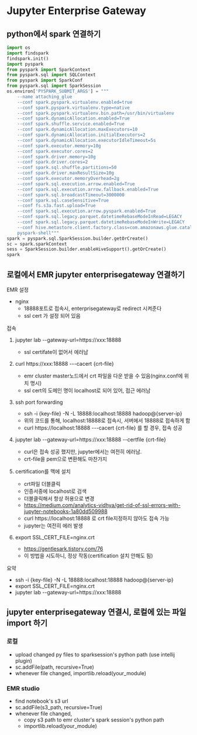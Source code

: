 # Jupyter Enterprise Gateway

## python에서 spark 연결하기
```python
import os
import findspark
findspark.init()
import pyspark
from pyspark import SparkContext
from pyspark.sql import SQLContext
from pyspark import SparkConf
from pyspark.sql import SparkSession
os.environ['PYSPARK_SUBMIT_ARGS'] = """
    --name attaching_glue
    --conf spark.pyspark.virtualenv.enabled=true
    --conf spark.pyspark.virtualenv.type=native
    --conf spark.pyspark.virtualenv.bin.path=/usr/bin/virtualenv
    --conf spark.dynamicAllocation.enabled=True
    --conf spark.shuffle.service.enabled=True
    --conf spark.dynamicAllocation.maxExecutors=10
    --conf spark.dynamicAllocation.initialExecutors=2
    --conf spark.dynamicAllocation.executorIdleTimeout=5s
    --conf spark.executor.memory=10g
    --conf spark.executor.cores=2
    --conf spark.driver.memory=10g
    --conf spark.driver.cores=2
    --conf spark.sql.shuffle.partitions=50
    --conf spark.driver.maxResultSize=10g
    --conf spark.executor.memoryOverhead=2g
    --conf spark.sql.execution.arrow.enabled=True
    --conf spark.sql.execution.arrow.fallback.enabled=True
    --conf spark.sql.broadcastTimeout=3000000
    --conf spark.sql.caseSensitive=True
    --conf fs.s3a.fast.upload=True
    --conf spark.sql.execution.arrow.pyspark.enabled=True
    --conf spark.sql.legacy.parquet.datetimeRebaseModeInRead=LEGACY
    --conf spark.sql.legacy.parquet.datetimeRebaseModeInWrite=LEGACY
    --conf hive.metastore.client.factory.class=com.amazonaws.glue.catalog.metastore.AWSGlueDataCatalogHiveClientFactory
    pyspark-shell"""
spark = pyspark.sql.SparkSession.builder.getOrCreate()
sc = spark.sparkContext
sess = SparkSession.builder.enableHiveSupport().getOrCreate()
spark

```

## 로컬에서 EMR jupyter enterprisegateway 연결하기

EMR 설정
- nginx
    - 18888포트로 접속시, enterprisegateway로 redirect 시켜준다
    - ssl cert 가 설정 되어 있음


접속
1. jupyter lab --gateway-url=https://xxx:18888
    - ssl certifate이 없어서 에러남

2. curl https://xxx:18888 ---cacert {crt-file}
    - emr cluster master노드에서 crt 파일을 다운 받을 수 있음(nginx.conf에 위치 명시)
    - ssl cert의 도메인 명이 localhost로 되어 있어, 접근 에러남

3. ssh port forwarding
    - ssh -i {key-file} -N -L 18888:localhost:18888 hadoop@{server-ip}
    - 위의 코드를 통해, localhost:18888로 접속시, 서버에서 18888로 접속하게 함
    - curl https://localhost:18888 ---cacert {crt-file} 를 할 경우, 접속 성공

4. jupyter lab --gateway-url=https://xxx:18888 --certfile {crt-file}
    - curl은 접속 성공 했지만, jupyter에서는 여전히 에러남.
    - crt-file을 pem으로 변환해도 마찬가지

5. certification를 맥에 설치
    - crt파일 더블클릭
    - 인증서중에 localhost로 검색
    - 더블클릭해서 항상 허용으로 변경
    - https://medium.com/analytics-vidhya/get-rid-of-ssl-errors-with-jupyter-notebooks-1a80dd509988
    - curl https://localhost:18888 로 crt file지정하지 않아도 접속 가능
    - jupyter는 여전히 에러 발생

6. export SSL_CERT_FILE=nginx.crt
    - https://gentlesark.tistory.com/76
    - 이 방법을 시도하니, 정상 작동(certification 설치 안해도 됨)


요약
- ssh -i {key-file} -N -L 18888:localhost:18888 hadoop@{server-ip}
- export SSL_CERT_FILE=nginx.crt
- jupyter lab --gateway-url=https://xxx:18888

## jupyter enterprisegateway 연결시, 로컬에 있는 파일 import 하기

### 로컬
- upload changed py files to sparksession's python path (use intellij plugin)
- sc.addFile(path, recursive=True) 
- whenever file changed, importlib.reload(your_module)

### EMR studio
- find notebook's s3 url
- sc.addFile(s3_path, recursive=True)
- whenever file changed, 
  - copy s3 path to emr cluster's spark session's python path 
  - importlib.reload(your_module)